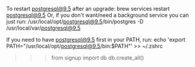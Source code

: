 To restart postgresql@9.5 after an upgrade:
  brew services restart postgresql@9.5
Or, if you don't want/need a background service you can just run:
  /usr/local/opt/postgresql@9.5/bin/postgres -D /usr/local/var/postgresql@9.5


If you need to have postgresql@9.5 first in your PATH, run:
  echo 'export PATH="/usr/local/opt/postgresql@9.5/bin:$PATH"' >> ~/.zshrc

>>> from signup import db 
>>> db.create_all()